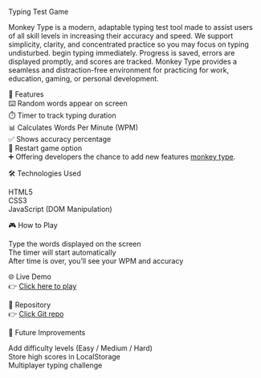 Typing Test Game

Monkey Type is a modern, adaptable typing test tool made to assist users of all skill levels in increasing their accuracy and speed. We support simplicity, clarity, and concentrated practice so you may focus on typing undisturbed. begin typing immediately. Progress is saved, errors are displayed promptly, and scores are tracked. Monkey Type provides a seamless and distraction-free environment for practicing for work, education, gaming, or personal development.

🚀 Features </br>
⌨️ Random words appear on screen </br>
⏱️ Timer to track typing duration </br>
📊 Calculates Words Per Minute (WPM) </br>
✅ Shows accuracy percentage </br>
🔄 Restart game option </br>
➕ Offering developers the chance to add new features [monkey type](https://monkey-type.org/).

🛠️ Technologies Used </br>

HTML5 </br>
CSS3 </br>
JavaScript (DOM Manipulation) </br>

🎮 How to Play </br>

Type the words displayed on the screen </br>
The timer will start automatically </br>
After time is over, you’ll see your WPM and accuracy </br>

🌐 Live Demo </br>
👉 [Click here to play](https://monkey-type-org.github.io/typing-test/)

📂 Repository </br>
👉 [Click Git repo](https://github.com/monkey-type-org/typing-test.git)


📖 Future Improvements </br>

Add difficulty levels (Easy / Medium / Hard) </br>
Store high scores in LocalStorage </br>
Multiplayer typing challenge </br>
